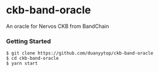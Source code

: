 # ckb-band-oracle

An oracle for Nervos CKB from BandChain

### Getting Started

```shell
$ git clone https://github.com/duanyytop/ckb-band-oracle
$ cd ckb-band-oracle
$ yarn start
```
